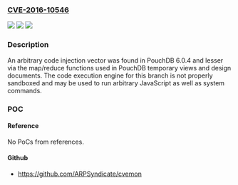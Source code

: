 ### [CVE-2016-10546](https://cve.mitre.org/cgi-bin/cvename.cgi?name=CVE-2016-10546)
![](https://img.shields.io/static/v1?label=Product&message=pouchdb%20node%20module&color=blue)
![](https://img.shields.io/static/v1?label=Version&message=%3C%3D6.0.4%20&color=brightgreen)
![](https://img.shields.io/static/v1?label=Vulnerability&message=Code%20Injection%20(CWE-94)&color=brightgreen)

### Description

An arbitrary code injection vector was found in PouchDB 6.0.4 and lesser via the map/reduce functions used in PouchDB temporary views and design documents. The code execution engine for this branch is not properly sandboxed and may be used to run arbitrary JavaScript as well as system commands.

### POC

#### Reference
No PoCs from references.

#### Github
- https://github.com/ARPSyndicate/cvemon

